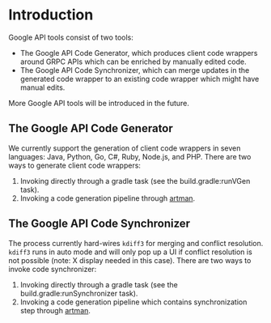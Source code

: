 # Introduction

Google API tools consist of two tools:

- The Google API Code Generator, which produces client code wrappers around GRPC
  APIs which can be enriched by manually edited code.
- The Google API Code Synchronizer, which can merge updates in the generated
  code wrapper to an existing code wrapper which might have manual edits.

More Google API tools will be introduced in the future.

## The Google API Code Generator

We currently support the generation of client code wrappers in seven languages:
Java, Python, Go, C#, Ruby, Node.js, and PHP. There are two ways to generate client
code wrappers:

1. Invoking directly through a gradle task (see the build.gradle:runVGen task).
2. Invoking a code generation pipeline through
   [artman]( https://github.com/googleapis/artman/blob/master/USAGE.rst).

## The Google API Code Synchronizer

The process currently hard-wires `kdiff3` for merging and conflict resolution.
`kdiff3` runs in auto mode and will only pop up a UI if conflict resolution is
not possible (note: X display needed in this case). There are two ways to invoke
code synchronizer:

1. Invoking directly through a gradle task (see the build.gradle:runSynchronizer
   task).
2. Invoking a code generation pipeline which contains synchronization step
   through [artman](https://github.com/googleapis/artman/blob/master/USAGE.rst).
